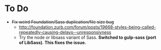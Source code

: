 # To Do

- ~~Fix weird Foundation/Sass duplication/file size bug~~
	- http://foundation.zurb.com/forum/posts/19668-styles-being-called-repeatedly-causing-delays--unresponsivness
	- Try the node or libsass variant of Sass. **Switched to gulp-sass (port of LibSass). This fixes the issue.**